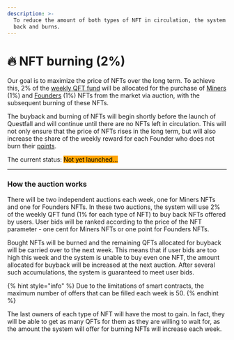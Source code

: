 ```yaml
---
description: >-
  To reduce the amount of both types of NFT in circulation, the system buys them
  back and burns.
---
```


# 🔥 NFT burning (2%)

Our goal is to maximize the price of NFTs over the long term. To achieve this, 2% of the [weekly QFT fund](../tokenomics/questfall-tokens-qft.md) will be allocated for the purchase of [Miners ](../nfts/miners-nft.md)(1%) and [Founders](../nfts/founders-nft.md) (1%) NFTs from the market via auction, with the subsequent burning of these NFTs.

The buyback and burning of NFTs will begin shortly before the launch of Questfall and will continue until there are no NFTs left in circulation. This will not only ensure that the price of NFTs rises in the long term, but will also increase the share of the weekly reward for each Founder who does not burn their [points](../nfts/founders-nft.md).



The current status: <mark style="background-color:orange;">Not yet launched...</mark>&#x20;

***

### How the auction works

There will be two independent auctions each week, one for Miners NFTs and one for Founders NFTs. In these two auctions, the system will use 2% of the weekly QFT fund (1% for each type of NFT) to buy back NFTs offered by users. User bids will be ranked according to the price of the NFT parameter - one cent for Miners NFTs or one point for Founders NFTs.

Bought NFTs will be burned and the remaining QFTs allocated for buyback will be carried over to the next week. This means that if user bids are too high this week and the system is unable to buy even one NFT, the amount allocated for buyback will be increased at the next auction. After several such accumulations, the system is guaranteed to meet user bids.

{% hint style="info" %}
Due to the limitations of smart contracts, the maximum number of offers that can be filled each week is 50.
{% endhint %}

The last owners of each type of NFT will have the most to gain. In fact, they will be able to get as many QFTs for them as they are willing to wait for, as the amount the system will offer for burning NFTs will increase each week.
